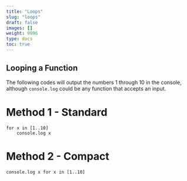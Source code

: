 ```yaml
---
title: "Loops"
slug: "loops"
draft: false
images: []
weight: 9996
type: docs
toc: true
---
```


## Looping a Function
The following codes will output the numbers 1 through 10 in the console, although `console.log` could be any function that accepts an input. 

# Method 1 - Standard

    for x in [1..10]
        console.log x

# Method 2 - Compact

    console.log x for x in [1..10]


